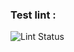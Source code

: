 ### Test lint :
![Lint Status](https://github.com/KorotEgor/products-finding-assistant-py/actions/workflows/push.yml/badge.svg)
